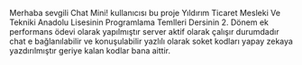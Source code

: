 Merhaba sevgili Chat Mini! kullanıcısı bu proje Yıldırım Ticaret Mesleki Ve Tekniki Anadolu Lisesinin Programlama Temlleri Dersinin
2. Dönem ek performans ödevi olarak yapılmıştır server aktif olarak çalışır durumdadır chat e bağlanılabilir ve konuşulabilir yazlılı olarak
soket kodları yapay zekaya yazdırılmıştır geriye kalan kodlar bana aittir.
